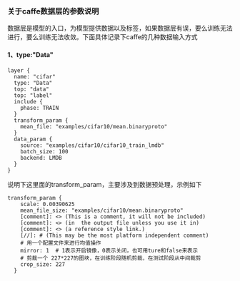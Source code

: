 ### 关于caffe数据层的参数说明
数据层是模型的入口，为模型提供数据以及标签，如果数据层有误，要么训练无法进行，要么训练无法收敛。下面具体记录下caffe的几种数据输入方式
#### 1、type:"Data"
```
layer {
  name: "cifar"
  type: "Data"
  top: "data"
  top: "label"
  include {
    phase: TRAIN
  }
  transform_param {
    mean_file: "examples/cifar10/mean.binaryproto"
  }
  data_param {
    source: "examples/cifar10/cifar10_train_lmdb"
    batch_size: 100
    backend: LMDB
  }
}
```
说明下这里面的transform_param，主要涉及到数据预处理，示例如下
```
transform_param {
    scale: 0.00390625
    mean_file_size: "examples/cifar10/mean.binaryproto"
	[comment]: <> (This is a comment, it will not be included)
	[comment]: <> (in  the output file unless you use it in)
	[comment]: <> (a reference style link.)
	[//]: # (This may be the most platform independent comment)
    # 用一个配置文件来进行均值操作
    mirror: 1  # 1表示开启镜像，0表示关闭，也可用ture和false来表示
    # 剪裁一个 227*227的图块，在训练阶段随机剪裁，在测试阶段从中间裁剪
    crop_size: 227
  }
```

